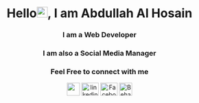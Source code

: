 <h1 align="center">Hello<a><img src="https://media.giphy.com/media/hvRJCLFzcasrR4ia7z/giphy.gif" width="25px"></a>, I am Abdullah Al Hosain</h1>
<h3 align="center">I am a Web Developer</h3>
<h3 align="center">I am also a Social Media Manager</h3>

<h3 align="center">Feel Free to connect with me</h3>
<p align="center">
  <a href="mailto:fahim7787@gmail.com" target="_blank"><img align="center" src="https://www.pngkey.com/png/full/84-840977_email-png-icon.png" height="30" width="30"/></a>
<!--   <a href="https://twitter.com/ABDULLA88050020" target="_blank"><img align="center" src="https://raw.githubusercontent.com/rahuldkjain/github-profile-readme-generator/master/src/images/icons/Social/twitter.svg" alt="Twitter" height="30" width="40" /></a> -->
  <a href="https://www.linkedin.com/in/abdullah-al-hosain-1048b1212/" target="_blank"><img align="center" src="https://raw.githubusercontent.com/rahuldkjain/github-profile-readme-generator/master/src/images/icons/Social/linked-in-alt.svg" alt="linkedin" height="30" width="40" /></a>
  <a href="https://www.facebook.com/profile.php?id=100007880266918" target="_blank"><img align="center" src="https://raw.githubusercontent.com/rahuldkjain/github-profile-readme-generator/master/src/images/icons/Social/facebook.svg" alt="Facebook" height="30" width="40" /></a>
<!--   <a href="https://www.instagram.com/abdullahalhosain597/" target="_blank"><img align="center" src="https://raw.githubusercontent.com/rahuldkjain/github-profile-readme-generator/master/src/images/icons/Social/instagram.svg" alt="Instagram" height="30" width="40" /></a> -->
  <a href="https://www.behance.net/alfahim7787" target="_blank"><img align="center" src="https://cdn-icons-png.flaticon.com/512/145/145799.png" alt="Behance" height="30" width="30" /></a>

</p>

